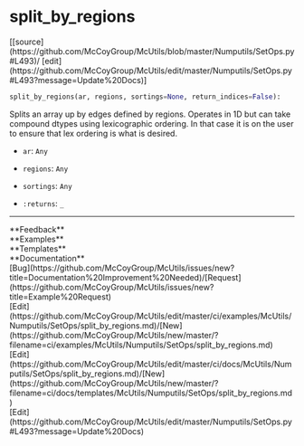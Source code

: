 # <a id="McUtils.Numputils.SetOps.split_by_regions">split_by_regions</a>
<div class="docs-source-link" markdown="1">
[[source](https://github.com/McCoyGroup/McUtils/blob/master/Numputils/SetOps.py#L493)/
[edit](https://github.com/McCoyGroup/McUtils/edit/master/Numputils/SetOps.py#L493?message=Update%20Docs)]
</div>

```python
split_by_regions(ar, regions, sortings=None, return_indices=False): 
```
Splits an array up by edges defined by regions.
Operates in 1D but can take compound dtypes using lexicographic
ordering.
In that case it is on the user to ensure that lex ordering is what is desired.
  - `ar`: `Any`
    > 
  - `regions`: `Any`
    > 
  - `sortings`: `Any`
    > 
  - `:returns`: `_`
    > 











---


<div markdown="1" class="text-secondary">
<div class="container">
  <div class="row">
   <div class="col" markdown="1">
**Feedback**   
</div>
   <div class="col" markdown="1">
**Examples**   
</div>
   <div class="col" markdown="1">
**Templates**   
</div>
   <div class="col" markdown="1">
**Documentation**   
</div>
   <div class="col" markdown="1">
   
</div>
   <div class="col" markdown="1">
   
</div>
   <div class="col" markdown="1">
   
</div>
</div>
  <div class="row">
   <div class="col" markdown="1">
[Bug](https://github.com/McCoyGroup/McUtils/issues/new?title=Documentation%20Improvement%20Needed)/[Request](https://github.com/McCoyGroup/McUtils/issues/new?title=Example%20Request)   
</div>
   <div class="col" markdown="1">
[Edit](https://github.com/McCoyGroup/McUtils/edit/master/ci/examples/McUtils/Numputils/SetOps/split_by_regions.md)/[New](https://github.com/McCoyGroup/McUtils/new/master/?filename=ci/examples/McUtils/Numputils/SetOps/split_by_regions.md)   
</div>
   <div class="col" markdown="1">
[Edit](https://github.com/McCoyGroup/McUtils/edit/master/ci/docs/McUtils/Numputils/SetOps/split_by_regions.md)/[New](https://github.com/McCoyGroup/McUtils/new/master/?filename=ci/docs/templates/McUtils/Numputils/SetOps/split_by_regions.md)   
</div>
   <div class="col" markdown="1">
[Edit](https://github.com/McCoyGroup/McUtils/edit/master/Numputils/SetOps.py#L493?message=Update%20Docs)   
</div>
   <div class="col" markdown="1">
   
</div>
   <div class="col" markdown="1">
   
</div>
   <div class="col" markdown="1">
   
</div>
</div>
</div>
</div>